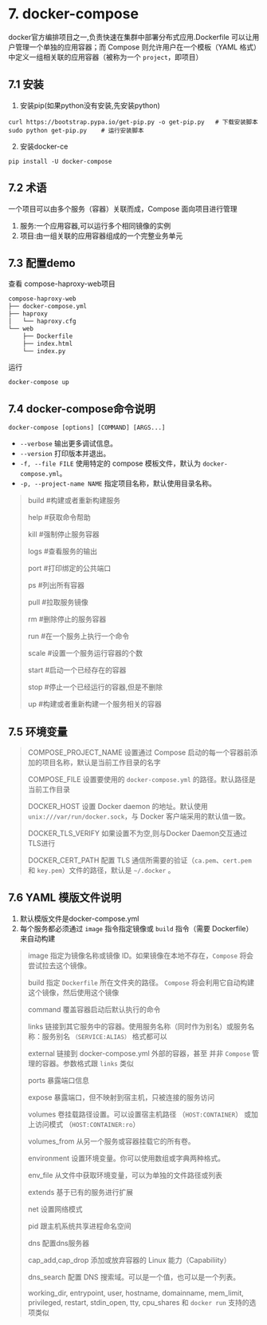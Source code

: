 # 7. docker-compose

docker官方编排项目之一,负责快速在集群中部署分布式应用.Dockerfile 可以让用户管理一个单独的应用容器；而 Compose 则允许用户在一个模板（YAML 格式）中定义一组相关联的应用容器（被称为一个 `project`，即项目）

## 7.1 安装

1. 安装pip(如果python没有安装,先安装python)

```shell
curl https://bootstrap.pypa.io/get-pip.py -o get-pip.py   # 下载安装脚本
sudo python get-pip.py    # 运行安装脚本
```

2. 安装docker-ce

```shell
pip install -U docker-compose
```

## 7.2 术语

一个项目可以由多个服务（容器）关联而成，Compose 面向项目进行管理

1. 服务:一个应用容器,可以运行多个相同镜像的实例
2. 项目:由一组关联的应用容器组成的一个完整业务单元

## 7.3 配置demo

查看 compose-haproxy-web项目

```sh
compose-haproxy-web
├── docker-compose.yml
├── haproxy
│   └── haproxy.cfg
└── web
    ├── Dockerfile
    ├── index.html
    └── index.py
```

运行

```shell
docker-compose up
```

## 7.4 docker-compose命令说明

```shell
docker-compose [options] [COMMAND] [ARGS...]
```

- `--verbose` 输出更多调试信息。
- `--version` 打印版本并退出。
- `-f, --file FILE` 使用特定的 compose 模板文件，默认为 `docker-compose.yml`。
- `-p, --project-name NAME` 指定项目名称，默认使用目录名称。

> build #构建或者重新构建服务
>
> help #获取命令帮助
>
> kill #强制停止服务容器
>
> logs #查看服务的输出
>
> port #打印绑定的公共端口
>
> ps #列出所有容器
>
> pull #拉取服务镜像
>
> rm #删除停止的服务容器
>
> run #在一个服务上执行一个命令
>
> scale #设置一个服务运行容器的个数
>
> start #启动一个已经存在的容器
>
> stop #停止一个已经运行的容器,但是不删除
>
> up #构建或者重新构建一个服务相关的容器

## 7.5 环境变量

> COMPOSE_PROJECT_NAME 设置通过 Compose 启动的每一个容器前添加的项目名称，默认是当前工作目录的名字
>
> COMPOSE_FILE 设置要使用的 `docker-compose.yml` 的路径。默认路径是当前工作目录
>
> DOCKER_HOST 设置 Docker daemon 的地址。默认使用 `unix:///var/run/docker.sock`，与 Docker 客户端采用的默认值一致。
>
> DOCKER_TLS_VERIFY 如果设置不为空,则与Docker Daemon交互通过TLS进行
>
> DOCKER_CERT_PATH 配置 TLS 通信所需要的验证（`ca.pem`、`cert.pem` 和 `key.pem`）文件的路径，默认是 `~/.docker` 。

## 7.6 YAML 模版文件说明

1. 默认模版文件是docker-compose.yml
2. 每个服务都必须通过 `image` 指令指定镜像或 `build` 指令（需要 Dockerfile）来自动构建

> image 指定为镜像名称或镜像 ID。如果镜像在本地不存在，`Compose` 将会尝试拉去这个镜像。
>
> build 指定 `Dockerfile` 所在文件夹的路径。 `Compose` 将会利用它自动构建这个镜像，然后使用这个镜像
>
> command 覆盖容器启动后默认执行的命令
>
> links 链接到其它服务中的容器。使用服务名称（同时作为别名）或服务名称：服务别名 `（SERVICE:ALIAS）` 格式都可以
>
> external 链接到 docker-compose.yml 外部的容器，甚至 并非 `Compose` 管理的容器。参数格式跟 `links` 类似
>
> ports 暴露端口信息
>
> expose 暴露端口，但不映射到宿主机，只被连接的服务访问
>
> volumes 卷挂载路径设置。可以设置宿主机路径 （`HOST:CONTAINER`） 或加上访问模式 （`HOST:CONTAINER:ro`）
>
> volumes_from 从另一个服务或容器挂载它的所有卷。
>
> environment 设置环境变量。你可以使用数组或字典两种格式。
>
> env_file 从文件中获取环境变量，可以为单独的文件路径或列表
>
> extends 基于已有的服务进行扩展
>
> net 设置网络模式
>
> pid 跟主机系统共享进程命名空间
>
> dns 配置dns服务器
>
> cap_add,cap_drop 添加或放弃容器的 Linux 能力（Capabiliity）
>
> dns_search 配置 DNS 搜索域。可以是一个值，也可以是一个列表。
>
> working_dir, entrypoint, user, hostname, domainname, mem_limit, privileged, restart, stdin_open, tty, cpu_shares 和 `docker run` 支持的选项类似



